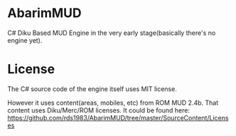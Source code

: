 # AbarimMUD
C# Diku Based MUD Engine in the very early stage(basically there's no engine yet).

# License
The C# source code of the engine itself uses MIT license. 

However it uses content(areas, mobiles, etc) from ROM MUD 2.4b. That content uses Diku/Merc/ROM licenses. 
It could be found here: https://github.com/rds1983/AbarimMUD/tree/master/SourceContent/Licenses
